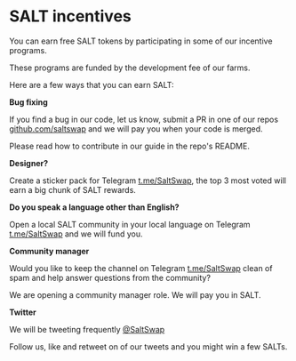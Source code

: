 # SALT incentives

You can earn free SALT tokens by participating in some of our incentive programs.

These programs are funded by the development fee of our farms.

Here are a few ways that you can earn SALT:

**Bug fixing**

If you find a bug in our code, let us know, submit a PR in one of our repos [github.com/saltswap](https://github.com/saltswap) and we will pay you when your code is merged.

Please read how to contribute in our guide in the repo's README.

**Designer?**

Create a sticker pack for Telegram [t.me/SaltSwap](https://t.me/SaltSwap), the top 3 most voted will earn a big chunk of SALT rewards.

**Do you speak a language other than English?**

Open a local SALT community in your local language on Telegram [t.me/SaltSwap](https://t.me/SaltSwap) and we will fund you.

**Community manager**

Would you like to keep the channel on Telegram [t.me/SaltSwap](https://t.me/SaltSwap) clean of spam and help answer questions from the community?

We are opening a community manager role. We will pay you in SALT.

**Twitter**

We will be tweeting frequently [@SaltSwap](https://twitter.com/SaltSwap)

Follow us, like and retweet on of our tweets and you might win a few SALTs.
